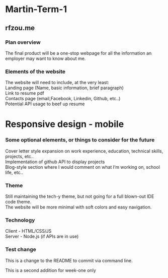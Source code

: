 # Martin-Term-1

## rfzou.me

### Plan overview
The final product will be a one-stop webpage for all the information an employer may want to know about me.


### Elements of the website
The website will need to include, at the very least:<br>
Landing page (Name, basic information, brief paragraph)<br>
Link to resume pdf<br>
Contacts page (email,Facebook, Linkedin, Github, etc..)<br>
Potential API usage to beef up resume<br>
# Responsive design - mobile

### Some optional elements, or things to consider for the future
Cover letter style expansion on work experience, education, technical skills, projects, etc..<br>
Implementation of github API to display projects<br> 
Blog-style section where I would comment on what I’m working on, school life, etc..

### Theme 
Still maintaining the tech-y theme, but not going for a full blown-out IDE code theme.<br>
The website will be more minimal with soft colors and easy navigation.<br>


### Technology
Client - HTML/CSS/JS <br>
Server - Node.js (if APIs are in use)

### Test change
This is a change to the README to commit via 
command line.<br>

This is a second addition for week-one only